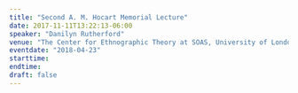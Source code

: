 ```yaml
---
title: "Second A. M. Hocart Memorial Lecture"
date: 2017-11-11T13:22:13-06:00
speaker: "Danilyn Rutherford"
venue: "The Center for Ethnographic Theory at SOAS, University of London"
eventdate: "2018-04-23"
starttime:
endtime:
draft: false
---
```


